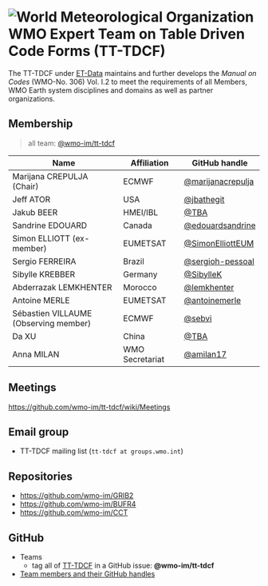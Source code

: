 
# ![World Meteorological Organization](https://community.wmo.int/themes/wmo/logo.png) WMO Expert Team on Table Driven Code Forms (TT-TDCF)

The TT-TDCF under [ET-Data](https://community.wmo.int/en/governance/commission-membership/commission-observation-infrastructure-and-information-systems-infcom/standing-committee-information-management-and-technology-sc-imt/expert-team-data-standards) maintains and further develops the _Manual on Codes_ (WMO-No. 306) Vol. I.2 to meet the requirements of all Members, WMO Earth system disciplines and domains as well as partner organizations.

## Membership

>all team: [@wmo-im/tt-tdcf](https://github.com/orgs/wmo-im/teams/tt-tdcf)

|Name | Affiliation | GitHub handle |
|---|---|---|
|Marijana CREPULJA (Chair)|ECMWF|[@marijanacrepulja](https://github.com/marijanacrepulja)
|Jeff ATOR |USA|[@jbathegit](https://github.com/jbathegit)
|Jakub BEER|HMEI/IBL|[@TBA](https://github.com/TBA)
|Sandrine EDOUARD |Canada|[@edouardsandrine](https://github.com/edouardsandrine)
|Simon	ELLIOTT	(ex-member)|EUMETSAT|[@SimonElliottEUM](https://github.com/SimonElliottEUM)
|Sergio	FERREIRA |Brazil|[@sergioh-pessoal](https://github.com/sergioh-pessoal)
|Sibylle KREBBER |Germany|[@SibylleK](https://github.com/SibylleK)
|Abderrazak	LEMKHENTER |Morocco|[@lemkhenter](https://github.com/lemkhenter)
|Antoine MERLE |EUMETSAT|[@antoinemerle](https://github.com/antoinemerle)
|Sébastien VILLAUME (Observing member)| ECMWF|[@sebvi](https://github.com/sebvi)
|Da	XU|China|[@TBA](https://github.com/TBA)
|Anna MILAN|WMO Secretariat|[@amilan17](https://github.com/orgs/amilan17)

## Meetings
https://github.com/wmo-im/tt-tdcf/wiki/Meetings

## Email group
- TT-TDCF mailing list (`tt-tdcf at groups.wmo.int`)

## Repositories
- https://github.com/wmo-im/GRIB2
- https://github.com/wmo-im/BUFR4
- https://github.com/wmo-im/CCT

## GitHub
- Teams
  - tag all of [TT-TDCF](https://github.com/orgs/wmo-im/teams/tt-tdcf) in a GitHub issue: **@wmo-im/tt-tdcf**
- [Team members and their GitHub handles](#Membership)
